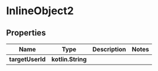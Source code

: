 
# InlineObject2

## Properties
Name | Type | Description | Notes
------------ | ------------- | ------------- | -------------
**targetUserId** | **kotlin.String** |  | 




